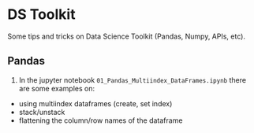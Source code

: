 # DS Toolkit
Some tips and tricks on Data Science Toolkit (Pandas, Numpy, APIs, etc). 

## Pandas 
01. In the jupyter notebook ``01_Pandas_Multiindex_DataFrames.ipynb`` there are some examples on: 
   - using multiindex dataframes (create, set index)
   - stack/unstack
   - flattening the column/row names of the dataframe



